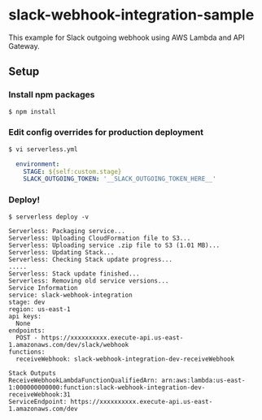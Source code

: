 # slack-webhook-integration-sample

This example for Slack outgoing webhook using AWS Lambda and API Gateway.

## Setup

### Install npm packages
```bash
$ npm install
```

### Edit config overrides for production deployment
```bash
$ vi serverless.yml
```

```yaml
  environment:
    STAGE: ${self:custom.stage}
    SLACK_OUTGOING_TOKEN: '__SLACK_OUTGOING_TOKEN_HERE__'
```

### Deploy!
```bash:development
$ serverless deploy -v
```

```
Serverless: Packaging service...
Serverless: Uploading CloudFormation file to S3...
Serverless: Uploading service .zip file to S3 (1.01 MB)...
Serverless: Updating Stack...
Serverless: Checking Stack update progress...
.....
Serverless: Stack update finished...
Serverless: Removing old service versions...
Service Information
service: slack-webhook-integration
stage: dev
region: us-east-1
api keys:
  None
endpoints:
  POST - https://xxxxxxxxxx.execute-api.us-east-1.amazonaws.com/dev/slack/webhook
functions:
  receiveWebhook: slack-webhook-integration-dev-receiveWebhook

Stack Outputs
ReceiveWebhookLambdaFunctionQualifiedArn: arn:aws:lambda:us-east-1:000000000000:function:slack-webhook-integration-dev-receiveWebhook:31
ServiceEndpoint: https://xxxxxxxxxx.execute-api.us-east-1.amazonaws.com/dev
```
